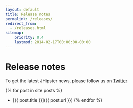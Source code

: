 ```yaml
---
layout: default
title: Release notes
permalink: /releases/
redirect_from:
  - /releases.html
sitemap:
    priority: 0.4
    lastmod: 2014-02-17T00:00:00-00:00
---
```


# <i class="fa fa-file-text-o"></i> Release notes

To get the latest JHipster news, please follow us on [Twitter](https://twitter.com/java_hipster)

{% for post in site.posts %}
*   [{{ post.title }}]({{ post.url }})
{% endfor %}
